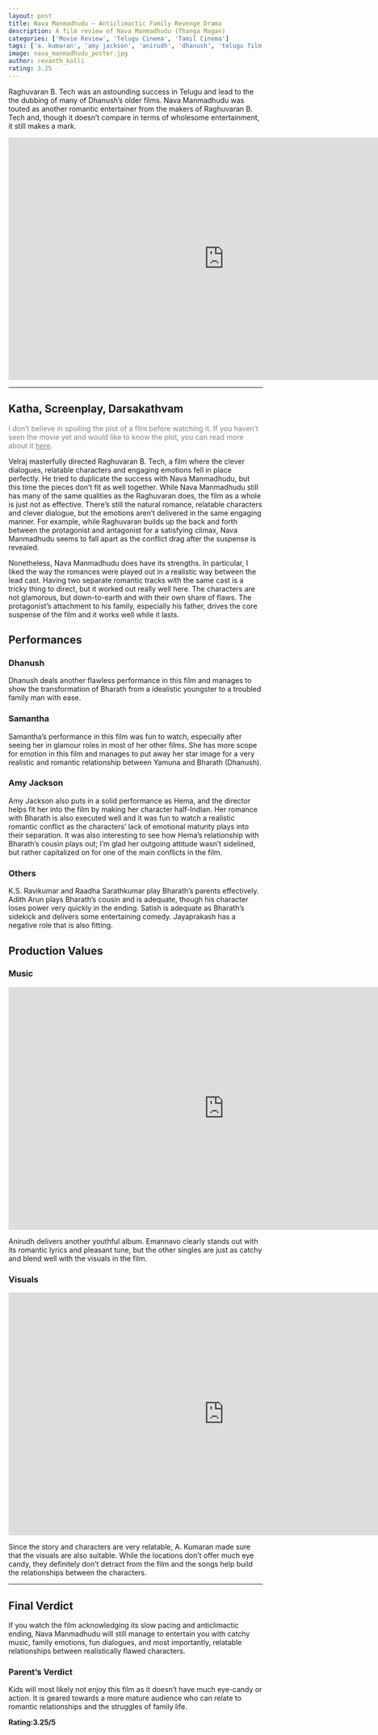 ```yaml
---
layout: post
title: Nava Manmadhudu – Anticlimactic Family Revenge Drama
description: A film review of Nava Manmadhudu (Thanga Magan)
categories: ['Movie Review', 'Telugu Cinema', 'Tamil Cinema']
tags: ['a. kumaran', 'amy jackson', 'anirudh', 'dhanush', 'telugu film review', 'tamil film review', 'nava manmadhudu', 'samantha', 'thanga magan', 'velraj']
image: nava_manmadhudu_poster.jpg
author: revanth_kolli
rating: 3.25
---
```


<p>Raghuvaran B. Tech was an astounding success in Telugu and lead to the the dubbing of many of Dhanush&#8217;s older films. Nava Manmadhudu was touted as another romantic entertainer from the makers of Raghuvaran B. Tech and, though it doesn&#8217;t compare in terms of wholesome entertainment, it still makes a mark.</p>
<iframe src="https://www.youtube.com/embed/DE-QMo7dt0U" width="853" height="480" frameborder="0" allowfullscreen="allowfullscreen"></iframe>
<hr />
<h2><span class="review_header">Katha, Screenplay, Darsakathvam</span></h2>
<p><span style="color: #808080;">I don’t believe in spoiling the plot of a film before watching it. If you haven’t seen the movie yet and would like to know the plot, you can read more about it <a style="color: #808080;" href="https://en.wikipedia.org/wiki/Thanga_Magan_(2015_film)#Plot" target="_blank">here</a>.</span></p>
<p>Velraj masterfully directed Raghuvaran B. Tech, a film where the clever dialogues, relatable characters and engaging emotions fell in place perfectly. He tried to duplicate the success with Nava Manmadhudu, but this time the pieces don&#8217;t fit as well together. While Nava Manmadhudu still has many of the same qualities as the Raghuvaran does, the film as a whole is just not as effective. There&#8217;s still the natural romance, relatable characters and clever dialogue, but the emotions aren&#8217;t delivered in the same engaging manner. For example, while Raghuvaran builds up the back and forth between the protagonist and antagonist for a satisfying climax, Nava Manmadhudu seems to fall apart as the conflict drag after the suspense is revealed.</p>
<p>Nonetheless, Nava Manmadhudu does have its strengths. In particular, I liked the way the romances were played out in a realistic way between the lead cast. Having two separate romantic tracks with the same cast is a tricky thing to direct, but it worked out really well here. The characters are not glamorous, but down-to-earth and with their own share of flaws. The protagonist&#8217;s attachment to his family, especially his father, drives the core suspense of the film and it works well while it lasts.</p>
<h2><span class="review_header">Performances</span></h2>
<h3>Dhanush</h3>
<p>Dhanush deals another flawless performance in this film and manages to show the transformation of Bharath from a idealistic youngster to a troubled family man with ease.</p>
<h3>Samantha</h3>
<p>Samantha&#8217;s performance in this film was fun to watch, especially after seeing her in glamour roles in most of her other films. She has more scope for emotion in this film and manages to put away her star image for a very realistic and romantic relationship between Yamuna and Bharath (Dhanush).</p>
<h3>Amy Jackson</h3>
<p>Amy Jackson also puts in a solid performance as Hema, and the director helps fit her into the film by making her character half-Indian. Her romance with Bharath is also executed well and it was fun to watch a realistic romantic conflict as the characters&#8217; lack of emotional maturity plays into their separation. It was also interesting to see how Hema&#8217;s relationship with Bharath&#8217;s cousin plays out; I&#8217;m glad her outgoing attitude wasn&#8217;t sidelined, but rather capitalized on for one of the main conflicts in the film.</p>
<h3>Others</h3>
<p>K.S. Ravikumar and Raadha Sarathkumar play Bharath&#8217;s parents effectively. Adith Arun plays Bharath&#8217;s cousin and is adequate, though his character loses power very quickly in the ending. Satish is adequate as Bharath&#8217;s sidekick and delivers some entertaining comedy. Jayaprakash has a negative role that is also fitting.</p>
<h2><span class="review_header">Production Values</span></h2>
<h3>Music</h3>
<iframe src="https://www.youtube.com/embed/8nKFLjMcneo" width="853" height="480" frameborder="0" allowfullscreen="allowfullscreen"></iframe>
<p>Anirudh delivers another youthful album. Emannavo clearly stands out with its romantic lyrics and pleasant tune, but the other singles are just as catchy and blend well with the visuals in the film.</p>
<h3>Visuals</h3>
<iframe src="https://www.youtube.com/embed/aBt109w9mBs" width="853" height="480" frameborder="0" allowfullscreen="allowfullscreen"></iframe>
<p>Since the story and characters are very relatable, A. Kumaran made sure that the visuals are also suitable. While the locations don&#8217;t offer much eye candy, they definitely don&#8217;t detract from the film and the songs help build the relationships between the characters.</p>
<hr />
<h2><span class="review_header">Final Verdict</span></h2>
<p>If you watch the film acknowledging its slow pacing and anticlimactic ending, Nava Manmadhudu will still manage to entertain you with catchy music, family emotions, fun dialogues, and most importantly, relatable relationships between realistically flawed characters.</p>
<h3>Parent&#8217;s Verdict</h3>
<p>Kids will most likely not enjoy this film as it doesn&#8217;t have much eye-candy or action. It is geared towards a more mature audience who can relate to romantic relationships and the struggles of family life.</p>
<p><strong>Rating:3.25/5</strong></p>
